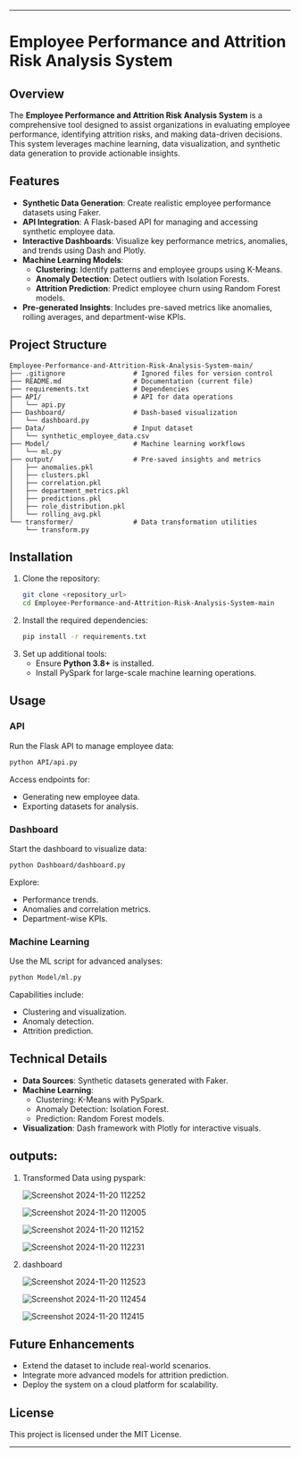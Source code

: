 

---

# Employee Performance and Attrition Risk Analysis System

## Overview
The **Employee Performance and Attrition Risk Analysis System** is a comprehensive tool designed to assist organizations in evaluating employee performance, identifying attrition risks, and making data-driven decisions. This system leverages machine learning, data visualization, and synthetic data generation to provide actionable insights.

## Features
- **Synthetic Data Generation**: Create realistic employee performance datasets using Faker.
- **API Integration**: A Flask-based API for managing and accessing synthetic employee data.
- **Interactive Dashboards**: Visualize key performance metrics, anomalies, and trends using Dash and Plotly.
- **Machine Learning Models**:
  - **Clustering**: Identify patterns and employee groups using K-Means.
  - **Anomaly Detection**: Detect outliers with Isolation Forests.
  - **Attrition Prediction**: Predict employee churn using Random Forest models.
- **Pre-generated Insights**: Includes pre-saved metrics like anomalies, rolling averages, and department-wise KPIs.

## Project Structure
```
Employee-Performance-and-Attrition-Risk-Analysis-System-main/
├── .gitignore                 # Ignored files for version control
├── README.md                  # Documentation (current file)
├── requirements.txt           # Dependencies
├── API/                       # API for data operations
│   └── api.py
├── Dashboard/                 # Dash-based visualization
│   └── dashboard.py
├── Data/                      # Input dataset
│   └── synthetic_employee_data.csv
├── Model/                     # Machine learning workflows
│   └── ml.py
├── output/                    # Pre-saved insights and metrics
│   ├── anomalies.pkl
│   ├── clusters.pkl
│   ├── correlation.pkl
│   ├── department_metrics.pkl
│   ├── predictions.pkl
│   ├── role_distribution.pkl
│   └── rolling_avg.pkl
└── transformer/               # Data transformation utilities
    └── transform.py
```

## Installation
1. Clone the repository:
   ```bash
   git clone <repository_url>
   cd Employee-Performance-and-Attrition-Risk-Analysis-System-main
   ```
2. Install the required dependencies:
   ```bash
   pip install -r requirements.txt
   ```
3. Set up additional tools:
   - Ensure **Python 3.8+** is installed.
   - Install PySpark for large-scale machine learning operations.

## Usage
### API
Run the Flask API to manage employee data:
```bash
python API/api.py
```
Access endpoints for:
- Generating new employee data.
- Exporting datasets for analysis.

### Dashboard
Start the dashboard to visualize data:
```bash
python Dashboard/dashboard.py
```
Explore:
- Performance trends.
- Anomalies and correlation metrics.
- Department-wise KPIs.

### Machine Learning
Use the ML script for advanced analyses:
```bash
python Model/ml.py
```
Capabilities include:
- Clustering and visualization.
- Anomaly detection.
- Attrition prediction.

## Technical Details
- **Data Sources**: Synthetic datasets generated with Faker.
- **Machine Learning**:
  - Clustering: K-Means with PySpark.
  - Anomaly Detection: Isolation Forest.
  - Prediction: Random Forest models.
- **Visualization**: Dash framework with Plotly for interactive visuals.
## outputs:
  1. Transformed Data using pyspark:

     ![Screenshot 2024-11-20 112252](https://github.com/user-attachments/assets/717494f9-a055-400d-b700-e0cd2dcc7176)

     ![Screenshot 2024-11-20 112005](https://github.com/user-attachments/assets/c162dab0-624a-4f5b-ad13-d1edc1bbba4c)

     ![Screenshot 2024-11-20 112152](https://github.com/user-attachments/assets/2a21d15a-fdcf-4ca6-8b2b-07420db81dc9)

     ![Screenshot 2024-11-20 112231](https://github.com/user-attachments/assets/d2451553-40ee-4a78-8633-01e36890a602)
    
2. dashboard 

    ![Screenshot 2024-11-20 112523](https://github.com/user-attachments/assets/38f2258a-a3a2-4c37-8ce0-1dab1672f8a8)

    ![Screenshot 2024-11-20 112454](https://github.com/user-attachments/assets/9b59c778-9d64-41b7-9c3b-60a4857842f3)


   ![Screenshot 2024-11-20 112415](https://github.com/user-attachments/assets/acf975b2-12d6-4f7a-b145-4cc4bf75773c)
   



## Future Enhancements
- Extend the dataset to include real-world scenarios.
- Integrate more advanced models for attrition prediction.
- Deploy the system on a cloud platform for scalability.

## License
This project is licensed under the MIT License.

---
